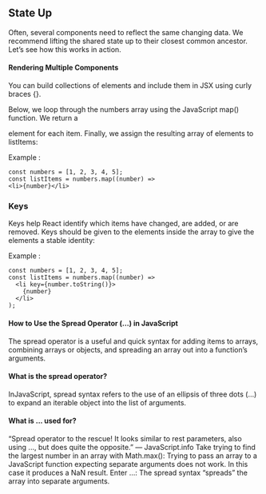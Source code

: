
##  State Up
Often, several components need to reflect the same changing data. We recommend lifting the shared state up to their closest common ancestor. Let’s see how this works in action.

#### Rendering Multiple Components
You can build collections of elements and include them in JSX using curly braces {}.

Below, we loop through the numbers array using the JavaScript map() function. We return a

element for each item. Finally, we assign the resulting array of elements to listItems:
 

Example :
```
const numbers = [1, 2, 3, 4, 5];
const listItems = numbers.map((number) =>
<li>{number}</li>
```
### Keys
Keys help React identify which items have changed, are added, or are removed. Keys should be given to the elements inside the array to give the elements a stable identity:

Example :
```
const numbers = [1, 2, 3, 4, 5];
const listItems = numbers.map((number) =>
  <li key={number.toString()}>
    {number}
  </li>
);
```
#### How to Use the Spread Operator (…) in JavaScript
The spread operator is a useful and quick syntax for adding items to arrays, combining arrays or objects, and spreading an array out into a function’s arguments.

#### What is the spread operator?
InJavaScript, spread syntax refers to the use of an ellipsis of three dots (…) to expand an iterable object into the list of arguments.

#### What is ... used for?
“Spread operator to the rescue! It looks similar to rest parameters, also using ..., but does quite the opposite.” — JavaScript.info Take trying to find the largest number in an array with Math.max(): Trying to pass an array to a JavaScript function expecting separate arguments does not work. In this case it produces a NaN result. Enter …: The spread syntax “spreads” the array into separate arguments.
